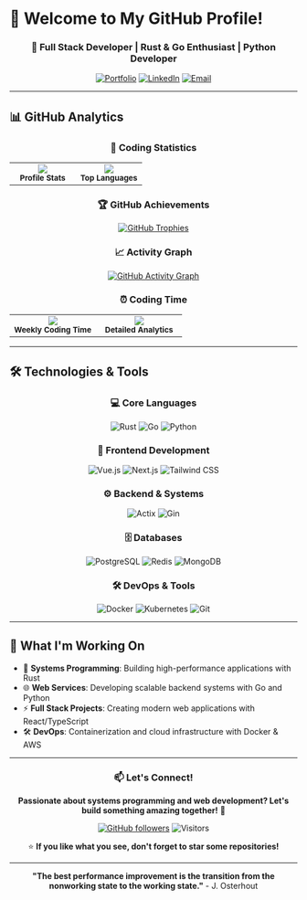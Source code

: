 # 🌟 Welcome to My GitHub Profile!

<div align="center">

### 🚀 Full Stack Developer | Rust & Go Enthusiast | Python Developer

[![Portfolio](https://img.shields.io/badge/🌐-Personal%20Portfolio-blue?style=for-the-badge)](https://your-portfolio-link.com)
[![LinkedIn](https://img.shields.io/badge/💼-LinkedIn-0077B5?style=for-the-badge)](https://linkedin.com/in/your-profile)
[![Email](https://img.shields.io/badge/📧-Contact%20Me-D14836?style=for-the-badge)](mailto:your-email@example.com)

</div>

---

## 📊 GitHub Analytics

<div align="center">

### 🎯 Coding Statistics

<table>
  <tr>
    <td align="center" width="50%">
      <img align="center" src="https://github-readme-stats.vercel.app/api/?username=onenewcode&count_private=true&show_icons=true&theme=radical&hide_border=true&bg_color=0D1117" />
      <br/>
      <sub><b>Profile Stats</b></sub>
    </td>
    <td align="center" width="50%">
      <img align="center" src="https://github-readme-stats.vercel.app/api/top-langs/?username=onenewcode&layout=compact&count_private=true&show_icons=true&theme=radical&hide_border=true&bg_color=0D1117&size_weight=0.5&count_weight=0.5" />
      <br/>
      <sub><b>Top Languages</b></sub>
    </td>
  </tr>
</table>

### 🏆 GitHub Achievements

[![GitHub Trophies](https://github-profile-trophy.vercel.app/?username=onenewcode&column=7&theme=radical&no-frame=true)](https://github.com/ryo-ma/github-profile-trophy)

### 📈 Activity Graph

[![GitHub Activity Graph](https://github-readme-activity-graph.vercel.app/graph?username=onenewcode&theme=react-dark&bg_color=0D1117&hide_border=true&area=true)](https://github.com/ashutosh00710/github-readme-activity-graph)

### ⏰ Coding Time

<table>
  <tr>
    <td align="center" width="50%">
      <img align="center" src="https://github-readme-stats.vercel.app/api/wakatime?username=onenewcode&theme=radical&hide_border=true&bg_color=0D1117&langs_count=16" />
      <br/>
      <sub><b>Weekly Coding Time</b></sub>
    </td>
    <td align="center" width="50%">
      <img align="center" src="https://wakatime.com/share/@018c1b73-7a62-424e-b5e2-e8998f4d3b12/ba7309bd-a160-4904-99c8-83565abc80af.svg" />
      <br/>
      <sub><b>Detailed Analytics</b></sub>
    </td>
  </tr>
</table>

</div>

---

## 🛠️ Technologies & Tools

<div align="center">

### 💻 Core Languages
![Rust](https://img.shields.io/badge/Rust-000000?style=for-the-badge&logo=rust&logoColor=white)
![Go](https://img.shields.io/badge/Go-00ADD8?style=for-the-badge&logo=go&logoColor=white)
![Python](https://img.shields.io/badge/Python-3776AB?style=for-the-badge&logo=python&logoColor=white)


### 🎨 Frontend Development
![Vue.js](https://img.shields.io/badge/Vue.js-35495E?style=for-the-badge&logo=vue.js&logoColor=4FC08D)
![Next.js](https://img.shields.io/badge/Next.js-000000?style=for-the-badge&logo=next.js&logoColor=white)
![Tailwind CSS](https://img.shields.io/badge/Tailwind_CSS-38B2AC?style=for-the-badge&logo=tailwind-css&logoColor=white)

### ⚙️ Backend & Systems
![Actix](https://img.shields.io/badge/Actix-000000?style=for-the-badge&logo=rust&logoColor=white)
![Gin](https://img.shields.io/badge/Gin-00ADD8?style=for-the-badge&logo=go&logoColor=white)


### 🗄️ Databases
![PostgreSQL](https://img.shields.io/badge/PostgreSQL-316192?style=for-the-badge&logo=postgresql&logoColor=white)
![Redis](https://img.shields.io/badge/Redis-DC382D?style=for-the-badge&logo=redis&logoColor=white)
![MongoDB](https://img.shields.io/badge/MongoDB-4EA94B?style=for-the-badge&logo=mongodb&logoColor=white)

### 🛠️ DevOps & Tools
![Docker](https://img.shields.io/badge/Docker-2CA5E0?style=for-the-badge&logo=docker&logoColor=white)
![Kubernetes](https://img.shields.io/badge/Kubernetes-326CE5?style=for-the-badge&logo=kubernetes&logoColor=white)
![Git](https://img.shields.io/badge/Git-F05032?style=for-the-badge&logo=git&logoColor=white)

</div>

---

## 🚀 What I'm Working On

- 🔭 **Systems Programming**: Building high-performance applications with Rust
- 🌐 **Web Services**: Developing scalable backend systems with Go and Python
- ⚡ **Full Stack Projects**: Creating modern web applications with React/TypeScript
- 🛠️ **DevOps**: Containerization and cloud infrastructure with Docker & AWS

---

<div align="center">

### 📫 Let's Connect!
**Passionate about systems programming and web development? Let's build something amazing together!** 👋

[![GitHub followers](https://img.shields.io/github/followers/onenewcode?label=Follow&style=social)](https://github.com/onenewcode)
![Visitors](https://komarev.com/ghpvc/?username=onenewcode&color=blueviolet&style=flat-square)

⭐ **If you like what you see, don't forget to star some repositories!**

</div>

---

<div align="center">

**"The best performance improvement is the transition from the nonworking state to the working state."** - J. Osterhout

</div>
